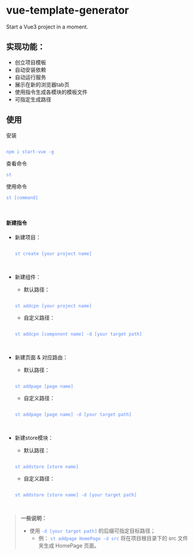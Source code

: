 # vue-template-generator
Start a Vue3 project in a moment.

## 实现功能：

- 创立项目模板
- 自动安装依赖
- 自动运行服务
- 展示在新的浏览器tab页
- 使用指令生成各模块的模板文件
- 可指定生成路径

## 使用
安装
<pre style="color: #5b89fe;"><code>
npm i start-vue -g
</code></pre>

查看命令
<pre style="color: #5b89fe;"><code>st</code></pre>

使用命令
<pre style="color: #5b89fe;"><code>st [command]</code></pre>
<br>

#### 新建指令
- 新建项目：
  <pre style="color: #5b89fe;"><code>
  st create [your project name]</code></pre>
<br>

- 新建组件：
  - 默认路径：
  <pre style="color: #5b89fe;"><code>
  st addcpn [your project name]
  </code></pre>

  - 自定义路径： 
  <pre style="color: #5b89fe;"><code>
  st addcpn [component name] -d [your target path]
  </code></pre>
<br>

- 新建页面 & 对应路由：
  - 默认路径： 
  <pre style="color: #5b89fe;"><code>
  st addpage [page name]
  </code></pre>

  - 自定义路径：
  <pre style="color: #5b89fe;"><code>
  st addpage [page name] -d [your target path]
  </code></pre>
<br>

- 新建store模块：
  - 默认路径：
  <pre style="color: #5b89fe;"><code>
  st addstore [store name]
  </code></pre>

  - 自定义路径： 
  <pre style="color: #5b89fe;"><code>
  st addstore [store name] -d [your target path]
  </code></pre>

<br>

> **一些说明：**
>  - 使用 <code style="color: #5b89fe;b">-d [your target path]</code> 的后缀可指定目标路径；
>    - 例： <code style="color: #5b89fe;">st addpage HomePage -d src</code> 将在项目根目录下的 src 文件夹生成 HomePage 页面。
<br>
